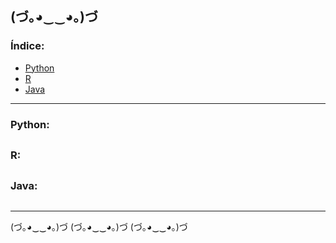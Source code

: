 ## (づ｡◕‿‿◕｡)づ

### Índice:

- [Python](https://github.com/marcoshsq/CodigosProntos#python)
- [R](https://github.com/marcoshsq/CodigosProntos#r)
- [Java](https://github.com/marcoshsq/CodigosProntos#java)

---

### Python:


##

### R:

##

### Java:

##

---

(づ｡◕‿‿◕｡)づ (づ｡◕‿‿◕｡)づ (づ｡◕‿‿◕｡)づ
